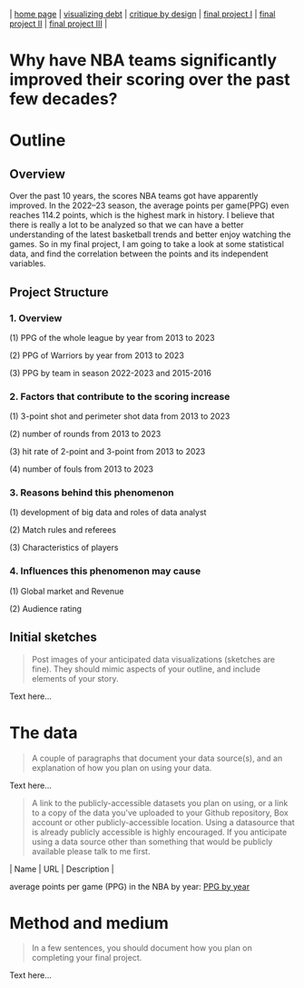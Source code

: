 | [home page](https://cmustudent.github.io/tswd-portfolio-templates/) | [visualizing debt](visualizing-government-debt) | [critique by design](critique-by-design) | [final project I](final-project-part-one) | [final project II](final-project-part-two) | [final project III](final-project-part-three) |
# Why have NBA teams significantly improved their scoring over the past few decades?

# Outline

## Overview
Over the past 10 years, the scores NBA teams got have apparently improved. In the 2022–23 season, the average points per game(PPG) even reaches 114.2 points, which is the highest mark in history. I believe that there is really a lot to be analyzed so that we can have a better understanding of the latest basketball trends and better enjoy watching the games. So in my final project, I am going to take a look at some statistical data, and find the correlation between the points and its independent variables. 

## Project Structure
### 1. Overview
   
   (1) PPG of the whole league by year from 2013 to 2023

   (2) PPG of Warriors by year from 2013 to 2023

   (3) PPG by team in season 2022-2023 and 2015-2016
   
### 2. Factors that contribute to the scoring increase

   (1) 3-point shot and perimeter shot data from 2013 to 2023

   (2) number of rounds from 2013 to 2023
   
   (3) hit rate of 2-point and 3-point from 2013 to 2023
   
   (4) number of fouls from 2013 to 2023

### 3. Reasons behind this phenomenon

   (1) development of big data and roles of data analyst
   
   (2) Match rules and referees
   
   (3) Characteristics of players

### 4. Influences this phenomenon may cause

   (1) Global market and Revenue
   
   (2) Audience rating







## Initial sketches
> Post images of your anticipated data visualizations (sketches are fine). They should mimic aspects of your outline, and include elements of your story.  

Text here...

# The data
> A couple of paragraphs that document your data source(s), and an explanation of how you plan on using your data. 

Text here...

> A link to the publicly-accessible datasets you plan on using, or a link to a copy of the data you've uploaded to your Github repository, Box account or other publicly-accessible location. Using a datasource that is already publicly accessible is highly encouraged.  If you anticipate using a data source other than something that would be publicly available please talk to me first. 

| Name | URL | Description |

average points per game (PPG) in the NBA by year: [PPG by year](https://www.sportskeeda.com/basketball/what-average-points-per-game-ppg-nba-year-looking-last-decade-evolution-scoring)

# Method and medium
> In a few sentences, you should document how you plan on completing your final project. 

Text here...
